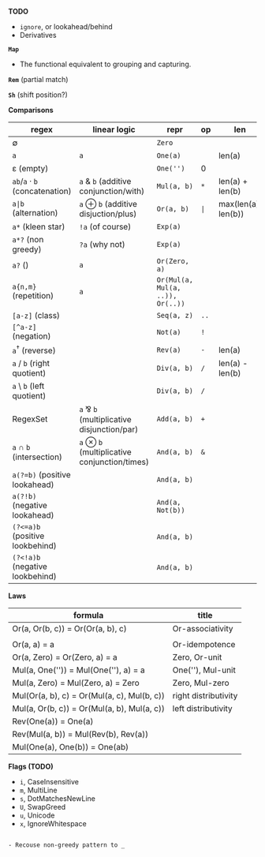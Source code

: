 **TODO**

- `ignore`, or lookahead/behind
- Derivatives

**`Map`**

- The functional equivalent to grouping and capturing. 

**`Rem`** (partial match)

**`Sh`** (shift position?)

**Comparisons**

| regex | linear logic | repr | op | len |
| - | - | - | - | - |
| ∅ | | `Zero` | | |
| `a` | `a` | `One(a)` | | len(a) |
| ε (empty) | | `One('')` | 0 |
| `ab`/`a` · `b` (concatenation) | `a` & `b` (additive conjunction/with) | `Mul(a, b)` | `*` | len(a) + len(b) |
| `a\|b` (alternation) | `a` ⊕ `b` (additive disjuction/plus) | `Or(a, b)` | `\|` | max(len(a), len(b))
| `a*` (kleen star) | `!a` (of course) | `Exp(a)` | |
| `a*?` (non greedy) | `?a` (why not) | `Exp(a)` | |
| `a?` () | `a` | `Or(Zero, a)` | |
| `a{n,m}` (repetition) | `a` | `Or(Mul(a, Mul(a, ..)), Or(..))` | |
| `[a-z]` (class) | | `Seq(a, z)` | `..` | |
| `[^a-z]` (negation) | | `Not(a)` | `!` | |
| `a`<sup>†</sup> (reverse) | | `Rev(a)` | `-` | len(a) |
| `a` / `b` (right quotient) | | `Div(a, b)` | `/` | len(a) - len(b) |
| `a` \ `b` (left quotient) | | `Div(a, b)` | `/` | |
| RegexSet | `a` ⅋ `b` (multiplicative disjunction/par) | `Add(a, b)` | `+` | |
| `a` ∩ `b` (intersection) | `a` ⊗ `b` (multiplicative conjunction/times) | `And(a, b)` | `&` | |
| `a(?=b)` (positive lookahead) | | `And(a, b)` | | |
| `a(?!b)` (negative lookahead) | | `And(a, Not(b))` | | |
| `(?<=a)b` (positive lookbehind) | | `And(a, b)` | | |
| `(?<!a)b` (negative lookbehind) | | `And(a, b)` | | |

**Laws**

| formula | title |
| - | - |
| Or(a, Or(b, c)) = Or(Or(a, b), c) | Or-associativity |
| | |
| Or(a, a) = a | Or-idempotence |
| Or(a, Zero) = Or(Zero, a) = a | Zero, Or-unit |
| Mul(a, One('')) = Mul(One(''), a) = a | One(''), Mul-unit |
| Mul(a, Zero) = Mul(Zero, a) = Zero | Zero, Mul-zero |
| Mul(Or(a, b), c) = Or(Mul(a, c), Mul(b, c)) | right distributivity |
| Mul(a, Or(b, c)) = Or(Mul(a, b), Mul(a, c)) | left distributivity |
| Rev(One(a)) = One(a) | |
| Rev(Mul(a, b)) = Mul(Rev(b), Rev(a)) | |
| Mul(One(a), One(b)) = One(ab) | |

**Flags (TODO)**
- `i`, CaseInsensitive
- `m`, MultiLine
- `s`, DotMatchesNewLine
- `U`, SwapGreed
- `u`, Unicode
- `x`, IgnoreWhitespace
```

- Recouse non-greedy pattern to _
